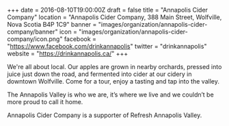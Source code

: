 +++
date = 2016-08-10T19:00:00Z
draft = false
title = "Annapolis Cider Company"
location = "Annapolis Cider Company, 388 Main Street, Wolfville, Nova Scotia B4P 1C9"
banner = "images/organization/annapolis-cider-company/banner"
icon = "images/organization/annapolis-cider-company/icon.png"
facebook = "https://www.facebook.com/drinkannapolis"
twitter = "drinkannapolis"
website = "https://drinkannapolis.ca/"
+++

We're all about local.  Our apples are grown in nearby orchards, pressed into juice just down the road, and fermented into cider at our cidery in downtown Wolfville. Come for a tour, enjoy a tasting and tap into the valley.
 
The Annapolis Valley is who we are, it’s where we live and we couldn’t be more proud to call it home.

Annapolis Cider Company is a supporter of Refresh Annapolis Valley.
